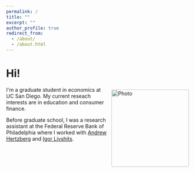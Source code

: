 ```yaml
---
permalink: /
title: ""
excerpt: ""
author_profile: true
redirect_from: 
  - /about/
  - /about.html
---
```


Hi!
===

<img align="right" src="https://cseveren.github.io/images/IMG_1214.jpeg" alt="Photo" style="width: 210px; border-radius: 10px; padding: 8px 8px 8px 8px"/>
I'm a graduate student in economics at UC San Diego. My current reseach interests are in education and consumer finance.

Before graduate school, I was a research assistant at the Federal Reserve Bank of Philadelphia where I worked with [Andrew Hertzberg](https://www.philadelphiafed.org/our-people/andrew-hertzberg) and [Igor Livshits](https://www.philadelphiafed.org/our-people/igor-livshits).
